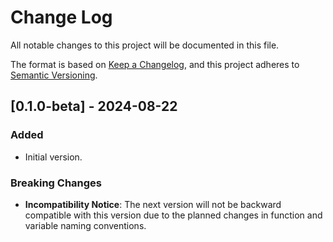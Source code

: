 # Change Log

All notable changes to this project will be documented in this file.

The format is based on [Keep a Changelog](https://keepachangelog.com/en/1.1.0/),
and this project adheres to [Semantic Versioning](https://semver.org/spec/v2.0.0.html).

## [0.1.0-beta] - 2024-08-22 
### Added
* Initial version.

### Breaking Changes
- **Incompatibility Notice**: The next version will not be backward compatible with this version due to the planned changes in function and variable naming conventions.